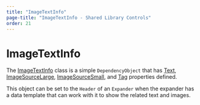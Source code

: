 ```yaml
---
title: "ImageTextInfo"
page-title: "ImageTextInfo - Shared Library Controls"
order: 21
---
```

# ImageTextInfo

The [ImageTextInfo](xref:ActiproSoftware.Windows.Controls.ImageTextInfo) class is a simple `DependencyObject` that has [Text](xref:ActiproSoftware.Windows.Controls.ImageTextInfo.Text), [ImageSourceLarge](xref:ActiproSoftware.Windows.Controls.ImageTextInfo.ImageSourceLarge), [ImageSourceSmall](xref:ActiproSoftware.Windows.Controls.ImageTextInfo.ImageSourceSmall), and [Tag](xref:ActiproSoftware.Windows.Controls.ImageTextInfo.Tag) properties defined.

This object can be set to the `Header` of an `Expander` when the expander has a data template that can work with it to show the related text and images.
